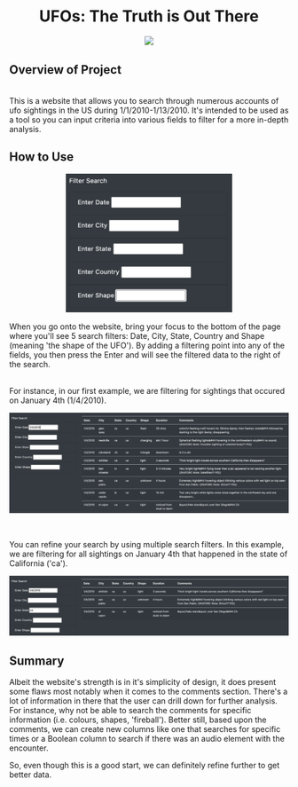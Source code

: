 <h1 align = "Center"> UFOs: The Truth is Out There </h1>
<p align = "center">
<img src = "https://cdn.dnaindia.com/sites/default/files/styles/full/public/2017/04/22/568037-x-files-2016-crop.jpg">
</p>
 
<h2>Overview of Project</h2><br>
This is a website that allows you to search through numerous accounts of ufo sightings in the US during 1/1/2010-1/13/2010. It's intended to be used as a tool so you can input criteria into various fields to filter for a more in-depth analysis. 
<br>

<h2>How to Use</h2>
<p align = "center">
<img src = "https://github.com/JoseCalucag/UFOs/blob/main/pics/pics1.png" height=250 width=300>
</p>
When you go onto the website, bring your focus to the bottom of the page where you'll see 5 search filters: Date, City, State, Country and Shape (meaning 'the shape of the UFO'). By adding a filtering point into any of the fields, you then press the Enter and  will see the filtered data to the right of the search. <br>
<br>

For instance, in our first example, we are filtering for sightings that occured on January 4th (1/4/2010).
<p align = "center">
<img src = "https://github.com/JoseCalucag/UFOs/blob/main/pics/search%20jan4.png">
</p>
<br>

You can refine your search by using multiple search filters. In this example, we are filtering for all sightings on January 4th that happened in the state of California ('ca').
<p align = "center">
<img src = "https://github.com/JoseCalucag/UFOs/blob/main/pics/search%20jan4%20and%20cali.png">
</p>

<h2>Summary</h2>
Albeit the website's strength is in it's simplicity of design, it does present some flaws most notably when it comes to the comments section. There's a lot of information in there that the user can drill down for further analysis. For instance, why not be able to search the comments for specific information (i.e. colours, shapes, 'fireball'). Better still, based upon the comments, we can create new columns like one that searches for specific times or a Boolean column to search if there was an audio element with the encounter. <br>

So, even though this is a good start, we can definitely refine further to get better data.
